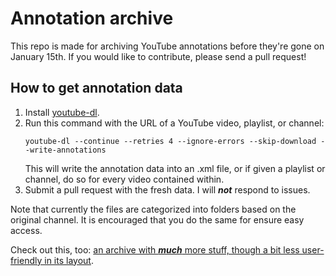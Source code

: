 Annotation archive
==================

This repo is made for archiving YouTube annotations before they're gone on
January 15th. If you would like to contribute, please send a pull request!

How to get annotation data
--------------------------

1. Install [youtube-dl](http://rg3.github.io/youtube-dl/).
2. Run this command with the URL of a YouTube video, playlist, or channel:
	```
	youtube-dl --continue --retries 4 --ignore-errors --skip-download --write-annotations
	```
	This will write the annotation data into an .xml file, or if given a
	playlist or channel, do so for every video contained within.
3. Submit a pull request with the fresh data. I will ***not*** respond to
	issues.

Note that currently the files are categorized into folders based on the
original channel. It is encouraged that you do the same for ensure easy
access.

Check out this, too: [an archive with ***much*** more stuff, though a bit less user-friendly
in its layout](https://github.com/omarroth/archive).
